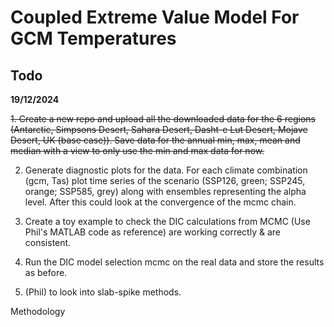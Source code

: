 # Coupled Extreme Value Model For GCM Temperatures

## Todo

**19/12/2024**

<del>1.  Create a new repo and upload all the downloaded data for the 6 regions (Antarctic, Simpsons Desert, Sahara Desert, Dasht-e Lut Desert, Mojave Desert, UK (base case)). Save data for the annual min, max, mean and median with a view to only use the min and max data for now.</del>

2. Generate diagnostic plots for the data. For each climate combination (gcm, Tas) plot time series of the scenario (SSP126, green; SSP245, orange; SSP585, grey) along with ensembles representing the alpha level. After this could look at the convergence of the mcmc chain.

3. Create a toy example to check the DIC calculations from MCMC (Use Phil's MATLAB code as reference) are working correctly & are consistent.

4. Run the DIC model selection mcmc on the real data and store the results as before.

5. (Phil) to look into slab-spike methods.

Methodology